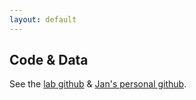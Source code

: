 ```yaml
---
layout: default
---
```


## Code & Data
See the [lab github](https://github.com/janclemenslab) & [Jan's personal github](https://github.com/postpop).
